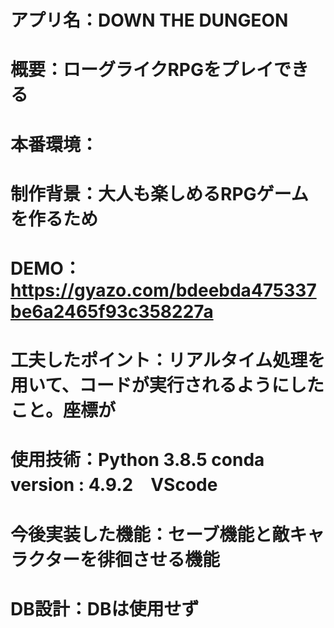 # アプリ名：DOWN THE DUNGEON
# 概要：ローグライクRPGをプレイできる
# 本番環境：
# 制作背景：大人も楽しめるRPGゲームを作るため
# DEMO：https://gyazo.com/bdeebda475337be6a2465f93c358227a
# 工夫したポイント：リアルタイム処理を用いて、コードが実行されるようにしたこと。座標が
# 使用技術：Python 3.8.5 conda version : 4.9.2　VScode
# 今後実装した機能：セーブ機能と敵キャラクターを徘徊させる機能
# DB設計：DBは使用せず
